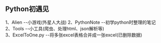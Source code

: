 ## Python初遇见
1、Alien   --小游戏(外星人大战) 
2、PythonNote  --初学python时整理的笔记  
2、Tools   --小工具(爬虫、处理html、json解析等)  
3、ExcelToOne.py  --将多张excel表格合并成一张excel(已删除数据)      
